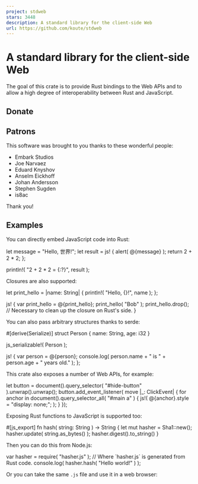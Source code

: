 ```yaml
---
project: stdweb
stars: 3448
description: A standard library for the client-side Web
url: https://github.com/koute/stdweb
---
```


A standard library for the client-side Web
==========================================

The goal of this crate is to provide Rust bindings to the Web APIs and to allow a high degree of interoperability between Rust and JavaScript.

Donate
------

Patrons
-------

This software was brought to you thanks to these wonderful people:

-   Embark Studios
-   Joe Narvaez
-   Eduard Knyshov
-   Anselm Eickhoff
-   Johan Andersson
-   Stephen Sugden
-   is8ac

Thank you!

Examples
--------

You can directly embed JavaScript code into Rust:

let message = "Hello, 世界!";
let result = js! {
    alert( @{message} );
    return 2 + 2 \* 2;
};

println!( "2 + 2 \* 2 = {:?}", result );

Closures are also supported:

let print\_hello = |name: String| {
    println!( "Hello, {}!", name );
};

js! {
    var print\_hello \= @{print\_hello};
    print\_hello( "Bob" );
    print\_hello.drop(); // Necessary to clean up the closure on Rust's side.
}

You can also pass arbitrary structures thanks to serde:

#\[derive(Serialize)\]
struct Person {
    name: String,
    age: i32
}

js\_serializable!( Person );

js! {
    var person \= @{person};
    console.log( person.name + " is " + person.age + " years old." );
};

This crate also exposes a number of Web APIs, for example:

let button = document().query\_selector( "#hide-button" ).unwrap().unwrap();
button.add\_event\_listener( move |\_: ClickEvent| {
    for anchor in document().query\_selector\_all( "#main a" ) {
        js!( @{anchor}.style \= "display: none;"; );
    }
});

Exposing Rust functions to JavaScript is supported too:

#\[js\_export\]
fn hash( string: String ) -> String {
    let mut hasher = Sha1::new();
    hasher.update( string.as\_bytes() );
    hasher.digest().to\_string()
}

Then you can do this from Node.js:

var hasher \= require( "hasher.js" ); // Where \`hasher.js\` is generated from Rust code.
console.log( hasher.hash( "Hello world!" ) );

Or you can take the same `.js` file and use it in a web browser:

<script src\="hasher.js"\></script\>
<script\>
    Rust.hasher.then( function( hasher ) {
        console.log( hasher.hash( "Hello world!" ) );
    });
</script\>

If you're using Parcel you can also use our experimental Parcel plugin; first do this in your existing Parcel project:

```
$ npm install --save parcel-plugin-cargo-web
```

And then simply:

import hasher from "./hasher/Cargo.toml";
console.log( hasher.hash( "Hello world!" ) );

Design goals
------------

-   Expose a full suite of Web APIs as exposed by web browsers.
-   Try to follow the original JavaScript conventions and structure as much as possible, except in cases where doing otherwise results in a clearly superior design.
-   Be a building block from which higher level frameworks and libraries can be built.
-   Make it convenient and easy to embed JavaScript code directly into Rust and to marshal data between the two.
-   Integrate with the wider Rust ecosystem, e.g. support marshaling of structs which implement serde's Serializable.
-   Put Rust in the driver's seat where a non-trivial Web application can be written without touching JavaScript at all.
-   Allow Rust to take part in the upcoming WebAssembly (re)volution.
-   Make it possible to trivially create standalone libraries which are easily callable from JavaScript.

Getting started
---------------

Take a look at some of the examples:

-   `examples/minimal` - a totally minimal example which calls alert
-   `examples/todomvc` - a naively implemented TodoMVC application; shows how to call into the DOM
-   `examples/hasher` - shows how to export Rust functions to JavaScript and how to call them from a vanilla web browser environment or from Nodejs
-   `examples/hasher-parcel` - shows how to import and call exported Rust functions in a Parcel project
-   `pinky-web` - an NES emulator; you can play with the precompiled version here

The API documentation is also available for you to look at.

Running the examples
--------------------

1.  Install cargo-web:
    
    ```
    $ cargo install -f cargo-web
    ```
    
2.  Go into `examples/todomvc` and start the example using one of these commands:
    
    -   Compile to WebAssembly using Rust's native WebAssembly backend:
        
        ```
        $ cargo web start --target=wasm32-unknown-unknown
        ```
        
    -   Compile to asm.js using Emscripten:
        
        ```
        $ cargo web start --target=asmjs-unknown-emscripten
        ```
        
    -   Compile to WebAssembly using Emscripten:
        
        ```
        $ cargo web start --target=wasm32-unknown-emscripten
        ```
        
3.  Visit `http://localhost:8000` with your browser.
    

For the `*-emscripten` targets `cargo-web` is not necessary, however the native `wasm32-unknown-unknown` which doesn't need Emscripten **requires** `cargo-web` to work!

Changelog
---------

-   `stdweb 0.4.20`
    
    -   Compatibility with the newest `wasm-bindgen`
    -   New events:
        -   `FullscreenChangeEvent`
-   `stdweb 0.4.19`
    
    -   New methods:
        -   `Document::fullscreen_enabled`
        -   `Document::fullscreen_element`
        -   `InputElement::selection_start`
        -   `InputElement::selection_end`
        -   `InputElement::set_selection_start`
        -   `InputElement::set_selection_end`
        -   `Object::to_iter`
        -   `Window::confirm`
    -   `&Array`s can now be converted to `Vec`s through `TryFrom`
    -   The runtime should now be compatible with newer versions of Emscripten
    -   The unstable `futures`\-related APIs were updated to work with the latest nightlies
    -   The `syn` dependency was updated to version 1
-   `stdweb 0.4.18`
    
    -   The `js!` macro can now be imported with an `use`
    -   New events:
        -   `BeforeUnloadEvent`
        -   `UnloadEvent`
    -   New methods:
        -   `IBlob::slice`
        -   `IBlob::slice_with_content_type`
        -   `IWindowOrWorker::set_clearable_timeout`
-   `stdweb 0.4.17`
    
    -   The unstable `futures`\-related APIs were updated to work with the latest nightlies
-   `stdweb 0.4.16`
    
    -   Initial `wasm-bindgen` compatibility; you can now use `stdweb` in projects using `wasm-bindgen`
    -   Minimum supported Rust version is now 1.33.0
    -   Minimum required `cargo-web` version is now 0.6.24
-   `stdweb 0.4.15`
    
    -   The unstable `futures`\-related APIs were updated to work with the latest nightlies
    -   New types:
        -   `FormData`
        -   `FormDataEntry`
        -   `MouseButtonsState`
    -   New methods:
        -   `Blob::new`
-   `stdweb 0.4.14`
    
    -   The `js!` macro now generates slightly more efficient code if you're not returning anything from your JS snippet. This makes it unnecessary to add the `@(no_return)` annotation in the vast majority of cases.
    -   New types:
        -   `File`
-   `stdweb 0.4.13`
    
    -   Fixed the procedural `js!` macro's whitespace handling
    -   New types:
        -   `ITouchEvent`
        -   `Touch`
        -   `TouchType`
    -   New events:
        -   `TouchEvent`
        -   `TouchMove`
        -   `TouchLeave`
        -   `TouchEnter`
        -   `TouchEnd`
        -   `TouchCancel`
        -   `TouchStart`
    -   New methods:
        -   `XmlHttpRequest::set_response_type`
-   `stdweb 0.4.12`
    
    -   Improved diagnostics when trying to compile for the `wasm32-unknown-unknown` target without `cargo-web`
-   `stdweb 0.4.11`
    
    -   The minimum required Rust version is now 1.30.1
    -   The minimum required `cargo-web` version is now 0.6.22
    -   `wasm32-unknown-unknown` is now officially supported on stable Rust
    -   Debug builds on `wasm32-unknown-unknown` are now supported
    -   The `js!` macro is now partially implemented using a procedural macro
    -   String decoding/encoding is now a lot faster due to the use of native codec APIs
    -   New methods:
        -   `Document::import_node`
        -   `IElement::slot`
        -   `IElement::attach_shadow`
        -   `IElement::shadow_root`
    -   New types:
        -   `ISlotable`
        -   `ShadowRoot`
        -   `ShadowRootMode`
        -   `TemplateElement`
        -   `SlotElement`
    -   New events:
        -   `SlotChangeEvent`
    -   `IParentNode::query_selector` and `IParentNode::query_selector_all` now return a proper error type
-   `stdweb 0.4.10`, `stdweb-derive 0.5.1`
    
    -   New methods:
        -   `IElement::insert_adjacent_html`
        -   `IElement::insert_html_before`
        -   `IElement::insert_html_after`
        -   `IElement::prepend_html`
        -   `IElement::append_html`
        -   `IElement::namespace_uri`
        -   `IElement::closest`
        -   `Document::create_element_ns`
        -   `Window::get_selection`
    -   New types:
        -   `AbortError`
        -   `SelectionType`
        -   `Selection`
        -   `Range`
    -   The error messages for failed type conversions are now improved
    -   The error type of failed conversions (when using `.try_into()`/`.try_from()`) is now convertible into a `TypeError`
    -   Aggregate error types (like, e.g. `DrawImageError`) are now serializable through the `js!` macro
    -   `TypeError` is now fixed (it was incorrectly treated as a `DOMException`)
    -   `Number` can now be converted into `f64` with `.into()`/`.from()`
    -   Added `Mut`, which is a new wrapper type for safely passing `FnMut` closures into the `js!` macro; it is optional for now, however the usage of this wrapper type **will be mandatory** in the future!
    -   `FnMut` closures cannot be called recursively anymore
    -   `#[derive(ReferenceType)]` now supports a limited subset of generic types
    -   Asynchronous unit tests are now supported with a new `#[async_test]` attribute macro (nightly only)
    -   Updated to `futures 0.3` (nightly only)
-   `stdweb 0.4.9`, `stdweb-derive 0.5.0`
    
    -   Performance improvements; serialization through serde is now twice as fast
    -   New events:
        -   `ScrollEvent`
        -   `DragRelatedEvent`
        -   `DragEvent`
        -   `DragStartEvent`
        -   `DragEndEvent`
        -   `DragEnterEvent`
        -   `DragLeaveEvent`
        -   `DragOverEvent`
        -   `DragExitEvent`
        -   `DragDropEvent`
    -   New types:
        -   `DataTransfer`
        -   `EffectAllowed`
        -   `DropEffect`
        -   `DataTransferItemList`
        -   `DataTransferItem`
        -   `DataTransferItemKind`
        -   `IDragEvent`
    -   `Value`s can now be converted to `Option< Serde< T > >` with `try_into`
    -   Deserialization of numbers through serde now works in the majority of cases allowing types other than `i32` and `f64` to be used
    -   All of the events are now more strongly-typed
        -   Previously in was possible to deserialize e.g. a `keyup` event as a `KeyDownEvent` since only the event's JS type was checked and both `keyup` and `keydown` share the same JS type (`KeyboardEvent`). From now on the `type` field of the event is also checked, so such conversions are not allowed anymore.
-   `0.4.8`
    
    -   Fixed compilation on the newest nightly when targeting `wasm32-unknown-unknown`
    -   New events:
        -   `PointerLockChangeEvent`
        -   `PointerLockErrorEvent`
        -   `MouseWheelEvent`
    -   New types:
        -   `MouseWheelDeltaMode`
        -   `XhrResponseType`
    -   New methods:
        -   `XmlHttpRequest::raw_response`
        -   `Window::device_pixel_ratio`
        -   `Document::pointer_lock_element`
        -   `Document::exit_pointer_lock`
-   `0.4.7`
    
    -   New events:
        -   `AuxClickEvent`
        -   `MouseEnterEvent`
        -   `MouseLeaveEvent`
        -   `ContextMenuEvent`
        -   `SelectionChangeEvent`
    -   New types:
        -   `FileList`
        -   `FileReaderReadyState`
    -   Implement gamepad APIs:
        -   `Gamepad`
        -   `GamepadButton`
        -   `GamepadButtonMapping`
        -   `GamepadEvent`
    -   Fixed `CanvasRenderingContext2d::clear_rect`
    -   Fixed a leak when creating `TypedArray`s from `Vec`s and `ArrayBuffer`s.
-   `0.4.6`
    
    -   Fix `docs.rs` again
    -   New types:
        -   `SubmitEvent`
        -   `IChildNode`
    -   Fix `CanvasElement::to_data_url`
-   `0.4.5`
    
    -   New types:
        -   `DocumentFragment`
        -   `SelectElement`
        -   `OptionElement`
        -   `HtmlCollection`
    -   New methods:
        -   `Node::from_html`
        -   `Value::is_null`
    -   Expose enums:
        -   `SocketMessageData`
        -   `NodeType`
    -   Update to `futures` 0.2
-   `0.4.4`
    
    -   Fix `docs.rs` (hopefully).
    -   New methods:
        -   `Location::origin`
        -   `Location::protocol`
        -   `Location::host`
        -   `Location::hostname`
        -   `Location::port`
        -   `Location::pathname`
        -   `Location::search`
    -   These now return `SecurityError` in the error case:
        -   `Location::hash`
        -   `Location::href`
-   `0.4.3`
    
    -   Objects which cannot be used as keys in a `WeakMap` should be supported now (e.g. some of the WebGL-related objects under Firefox)
    -   New methods:
        -   `Element::get_bounding_client_rect`
        -   `Element::scroll_top`
        -   `Element::scroll_left`
        -   `Window::page_x_offset`
        -   `Window::page_y_offset`
        -   `NodeList::item`
        -   `Document::body`
        -   `Document::head`
        -   `Document::title`
        -   `Document::set_title`
        -   `IMouseEvent::offset_x`
        -   `IMouseEvent::offset_y`
    -   Expose more canvas related types:
        -   `CompositeOperation`
        -   `LineCap`
        -   `LineJoin`
        -   `Repetition`
        -   `TextAlign`
        -   `TextBaseline`
    -   Expose canvas related error types: `AddColorStopError`, `DrawImageError`, `GetImageDataError`
    -   New events:
        -   `MouseOverEvent`
        -   `MouseOutEvent`
        -   `PointerOverEvent`
        -   `PointerEnterEvent`
        -   `PointerDownEvent`
        -   `PointerMoveEvent`
        -   `PointerUpEvent`
        -   `PointerCancelEvent`
        -   `PointerOutEvent`
        -   `PointerLeaveEvent`
        -   `GotPointerCaptureEvent`
        -   `LostPointerCaptureEvent`
    -   New interface for pointer events: `IPointerEvent`
-   `0.4.2`
    
    -   Fixed a leak when deserializing references
    -   Fixed `CanvasRenderingContext2d::get_canvas`
    -   Exposed `FillRule` and `SocketReadyState`
    -   New attribute related methods added to `IElement`
    -   New `Date` bindings
-   `0.4.1`
    
    -   Support for newest nightly Rust on `wasm32-unknown-unknown`
    -   Exposed `SocketBinaryType` enum
    -   New canvas APIs:
        -   Numerous new methods for `CanvasRenderingContext2d`
        -   New types: `CanvasGradient`, `CanvasPattern`, `CanvasStyle`, `ImageData`, `TextMetrics`
    -   New error types: `IndexSizeError`, `NotSupportedError`, `TypeError`
-   `0.4`
    
    -   (breaking change) Removed `Array` and `Object` variants from `Value`; these are now treated as `Reference`s
    -   (breaking change) The `Value` has an extra variant: `Symbol`
    -   (breaking change) Removed:
        -   `InputElement::set_kind`
        -   `InputElement::files`
    -   (breaking change) Renamed:
        -   `KeydownEvent` -> `KeyDownEvent`
        -   `KeyupEvent` -> `KeyUpEvent`
        -   `KeypressEvent` -> `KeyPressEvent`
        -   `ReadyState` -> `FileReaderReadyState`
        -   `InputElement::value` -> `InputElement::raw_value`
        -   `InputElement::set_value` -> `InputElement::set_raw_value`
    -   (breaking change) `ArrayBuffer::new` now takes an `u64` argument
    -   (breaking change) `InputElement::set_raw_value` now takes `&str` instead of `Into< Value >`
    -   (breaking change) Changed return types:
        -   Every method which returned `usize` now returns `u32`
        -   `INode::remove_child` now returns `Node` in the `Ok` case
        -   The following now return an `u64`:
            -   `ArrayBuffer::len`
        -   The following now return an `i32` instead of `f64`:
            -   `IMouseEvent::client_x`
            -   `IMouseEvent::client_y`
            -   `IMouseEvent::movement_x`
            -   `IMouseEvent::movement_y`
            -   `IMouseEvent::screen_x`
            -   `IMouseEvent::screen_y`
        -   The following now return a `Result`:
            -   `INode::insert_before`
            -   `INode::replace_child`
            -   `INode::clone_node`
            -   `StringMap::insert`
            -   `TokenList::add`
            -   `TokenList::remove`
            -   `Document::create_element`
            -   `IEventTarget::dispatch_event`
            -   `FileReader::read_as_text`
            -   `FileReader::read_as_array_buffer`
            -   `FileReader::read_as_text`
            -   `History::replace_state`
            -   `History::go`
            -   `History::back`
            -   `History::forward`
            -   `Location::href`
            -   `Location::hash`
            -   `CanvasElement::to_data_url`
            -   `CanvasElement::to_blob`
            -   `ArrayBuffer::new`
        -   `INode::base_uri` now returns a `String` instead of `Option< String >`
        -   `InputElement::raw_value` now returns a `String` instead of `Value`
    -   (breaking change) `INode::inner_text` was moved to `IHtmlElement::inner_text`
    -   (breaking change) `Document::query_selector` and `Document::query_selector_all` were moved to `IParentNode`
    -   (breaking change) `IElement::query_selector` and `IElement::query_selector_all` were moved to `IParentNode`
    -   (breaking change) `Document::get_element_by_id` was moved to `INonElementParentNode`
    -   (breaking change) A blanket impl for converting between arbitrary reference-like objects using `TryFrom`/`TryInto` has been removed
    -   When building using a recent `cargo-web` it's not necessary to call `stdweb::initialize` nor `stdweb::event_loop` anymore
    -   Support for `cdylib` crates on `wasm32-unknown-unknown`
    -   New bindings:
        -   `XmlHttpRequest`
        -   `WebSocket`
        -   `MutationObserver`
        -   `History`
        -   `TextAreaElement`
        -   `CanvasElement`
    -   New event types:
        -   `MouseDownEvent`
        -   `MouseUpEvent`
        -   `MouseMoveEvent`
        -   `PopStateEvent`
        -   `ResizeEvent`
        -   `ReadyStateChange`
        -   `SocketCloseEvent`
        -   `SocketErrorEvent`
        -   `SocketOpenEvent`
        -   `SocketMessageEvent`
    -   Initial support for the Canvas APIs
    -   New traits: `ReferenceType` and `InstanceOf`
    -   Add `#[derive(ReferenceType)]` in `stdweb-derive` crate; it's now possible to define custom API bindings outside of `stdweb`
    -   Add `#[js_export]` procedural attribute (`wasm32-unknown-unknown` only)
    -   Add `DomException` and subtypes for passing around JavaScript exceptions
    -   `IElement` now inherits from `INode`
    -   Every interface now inherits from `ReferenceType`
    -   Add `stdweb::traits` module to act as a prelude for `use`\-ing all of our interface traits
    -   Add `console!` macro
    -   Most types now implement `PartialEq` and `Eq`
-   `0.3`
    
    -   (breaking change) Deleted `ErrorEvent` methods
    -   (breaking change) Renamed:
        -   `LoadEvent` -> `ResourceLoadEvent`
        -   `AbortEvent` -> `ResourceAbortEvent`
        -   `ErrorEvent` -> `ResourceErrorEvent`
    -   Add `UnsafeTypedArray` for zero cost slice passing to `js!`
    -   Add `Once` for passing `FnOnce` closures to `js!`

License
-------

Licensed under either of

-   Apache License, Version 2.0, (LICENSE-APACHE or http://www.apache.org/licenses/LICENSE-2.0)
-   MIT license (LICENSE-MIT or http://opensource.org/licenses/MIT)

at your option.

Snippets of documentation which come from Mozilla Developer Network are covered under the CC-BY-SA, version 2.5 or later.

### Contributing

See CONTRIBUTING.md
